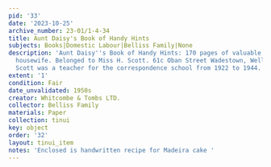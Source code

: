 ```yaml
---
pid: '33'
date: '2023-10-25'
archive_number: 23-01/1-4-34
title: Aunt Daisy's Book of Handy Hints
subjects: Books|Domestic Labour|Belliss Family|None
description: 'Aunt Daisy''s Book of Handy Hints: 170 pages of valuable hints for the
  housewife. Belonged to Miss H. Scott. 61c Oban Street Wadestown, Wellington. Miss
  Scott was a teacher for the correspondence school from 1922 to 1944. '
extent: '1'
condition: Fair
date_unvalidated: 1950s
creator: Whitcombe & Tombs LTD.
collector: Belliss Family
materials: Paper
collection: tinui
key: object
order: '32'
layout: tinui_item
notes: 'Enclosed is handwritten recipe for Madeira cake '
---
```

